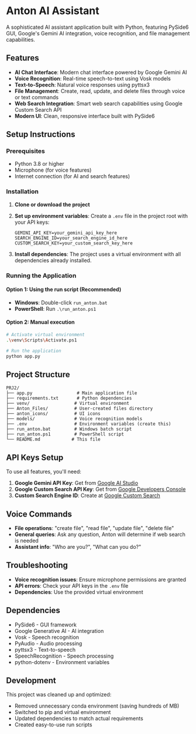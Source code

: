 # Anton AI Assistant

A sophisticated AI assistant application built with Python, featuring PySide6 GUI, Google's Gemini AI integration, voice recognition, and file management capabilities.

## Features

- **AI Chat Interface**: Modern chat interface powered by Google Gemini AI
- **Voice Recognition**: Real-time speech-to-text using Vosk models
- **Text-to-Speech**: Natural voice responses using pyttsx3
- **File Management**: Create, read, update, and delete files through voice or text commands
- **Web Search Integration**: Smart web search capabilities using Google Custom Search API
- **Modern UI**: Clean, responsive interface built with PySide6

## Setup Instructions

### Prerequisites
- Python 3.8 or higher
- Microphone (for voice features)
- Internet connection (for AI and search features)

### Installation

1. **Clone or download the project**
2. **Set up environment variables**:
   Create a `.env` file in the project root with your API keys:
   ```
   GEMINI_API_KEY=your_gemini_api_key_here
   SEARCH_ENGINE_ID=your_search_engine_id_here
   CUSTOM_SEARCH_KEY=your_custom_search_key_here
   ```

3. **Install dependencies**:
   The project uses a virtual environment with all dependencies already installed.

### Running the Application

#### Option 1: Using the run script (Recommended)
- **Windows**: Double-click `run_anton.bat`
- **PowerShell**: Run `.\run_anton.ps1`

#### Option 2: Manual execution
```bash
# Activate virtual environment
.\venv\Scripts\Activate.ps1

# Run the application
python app.py
```

## Project Structure

```
PRJ2/
├── app.py                 # Main application file
├── requirements.txt       # Python dependencies
├── venv/                 # Virtual environment
├── Anton_Files/          # User-created files directory
├── anton_icons/          # UI icons
├── models/               # Voice recognition models
├── .env                  # Environment variables (create this)
├── run_anton.bat         # Windows batch script
├── run_anton.ps1         # PowerShell script
└── README.md            # This file
```

## API Keys Setup

To use all features, you'll need:

1. **Google Gemini API Key**: Get from [Google AI Studio](https://makersuite.google.com/app/apikey)
2. **Google Custom Search API Key**: Get from [Google Developers Console](https://console.developers.google.com/)
3. **Custom Search Engine ID**: Create at [Google Custom Search](https://cse.google.com/)

## Voice Commands

- **File operations**: "create file", "read file", "update file", "delete file"
- **General queries**: Ask any question, Anton will determine if web search is needed
- **Assistant info**: "Who are you?", "What can you do?"

## Troubleshooting

- **Voice recognition issues**: Ensure microphone permissions are granted
- **API errors**: Check your API keys in the `.env` file
- **Dependencies**: Use the provided virtual environment

## Dependencies

- PySide6 - GUI framework
- Google Generative AI - AI integration
- Vosk - Speech recognition
- PyAudio - Audio processing
- pyttsx3 - Text-to-speech
- SpeechRecognition - Speech processing
- python-dotenv - Environment variables

## Development

This project was cleaned up and optimized:
- Removed unnecessary conda environment (saving hundreds of MB)
- Switched to pip and virtual environment
- Updated dependencies to match actual requirements
- Created easy-to-use run scripts